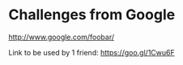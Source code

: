 Challenges from Google
===
http://www.google.com/foobar/

Link to be used by 1 friend:
https://goo.gl/1Cwu6F
